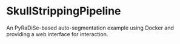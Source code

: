 # SkullStrippingPipeline
An PyRaDiSe-based auto-segmentation example using Docker and providing a web interface for interaction.
